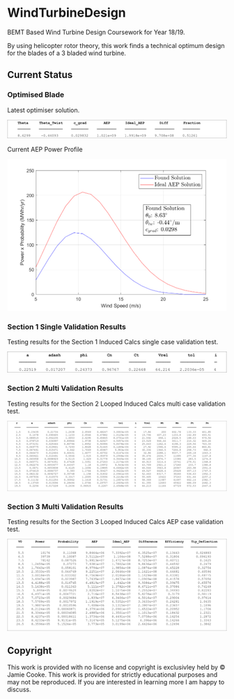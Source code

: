 # WindTurbineDesign
BEMT Based Wind Turbine Design Coursework for Year 18/19.

By using helicopter rotor theory, this work finds a technical optimum design for the blades of a 3 bladed wind turbine.

## Current Status

### Optimised Blade
Latest optimiser solution.
<p align="center">
<img src="status/optSol.png?raw=true" />
</p>
Current AEP Power Profile
<p align="center">
<img src="status/powerLastSolution.png?raw=true" />
</p>

### Section 1 Single Validation Results
Testing results for the Section 1 Induced Calcs single case validation test.
<p align="center">
<img src="status/s1_singlevalidation.png?raw=true" />
</p>

### Section 2 Multi Validation Results
Testing results for the Section 2 Looped Induced Calcs multi case validation test.
<p align="center">
<img src="status/s2_multivalidation.png?raw=true" />
</p>

### Section 3 Multi Validation Results
Testing results for the Section 3 Looped Induced Calcs AEP case validation test.
<p align="center">
<img src="status/s3_multivalidation.png?raw=true" />
</p>


## Copyright
This work is provided with no license and copyright is exclusivley held by &copy; Jamie Cooke. This work is provided for strictly educational purposes and may not be reproduced. If you are interested in learning more I am happy to discuss.
